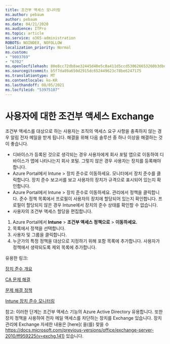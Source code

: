 ```yaml
---
title: 조건부 액세스 모니터링
ms.author: pebaum
author: pebaum
ms.date: 04/21/2020
ms.audience: ITPro
ms.topic: article
ms.service: o365-administration
ROBOTS: NOINDEX, NOFOLLOW
localization_priority: Normal
ms.custom:
- "9003769"
- "6702"
ms.openlocfilehash: 80e8cc72db8ae32445d48e5c8a411d5ccd538626653260b3dbd28a247561e888
ms.sourcegitcommit: b5f7da89a650d2915dc652449623c78be6247175
ms.translationtype: MT
ms.contentlocale: ko-KR
ms.lasthandoff: 08/05/2021
ms.locfileid: "53975107"
---
```

# <a name="monitoring-conditional-access-for-exchange"></a>사용자에 대한 조건부 액세스 Exchange

조건부 액세스를 대상으로 하는 사용자는 조직의 액세스 요구 사항을 충족하지 않는 경우 알림 전자 메일을 받게 됩니다. 해결을 위해 다음 솔루션 중 하나 이상을 해결하는 것이 좋습니다.

- 디바이스가 등록된 것으로 생각되는 경우 사용자에게 회사 포털 앱으로 이동하여 디바이스가 앱에 나타나는지 회사 포털. 그렇지 않은 경우 사용자는 장치를 등록해야 합니다.
- Azure Portal에서 Intune > 장치 준수로 이동하세요. 모니터에서 장치 준수를 클릭합니다. 장치 준수 보고서를 보고 사용자의 장치가 규격으로 표시되어 있는지 확인합니다.
- Azure Portal에서 Intune > 장치 준수로 이동하세요. 관리에서 정책을 클릭합니다. 준수 정책 목록에서 프로필이 사용자의 장치에 할당되어 있는지 확인합니다. 프로필이 할당되지 않은 경우 Intune에서 장치의 준수 상태를 확인할 수 없습니다.
- 사용자의 조건부 액세스 할당을 편집합니다.

1. Azure Portal에서 **Intune**  >  **조건부 액세스 정책으로**  >  **이동하세요.**
2. 목록에서 정책을 선택합니다.
3. 사용자 및 그룹을 클릭합니다.
4. 누군가의 특정 정책을 대상으로 지정하기 위해 포함 목록에 추가합니다. 사용자가 정책에서 생략되도록 제외 목록에 추가합니다.

유용한 링크:

[장치 준수 개요](https://docs.microsoft.com/intune/device-compliance-get-started)

[CA 문제 해결](https://docs.microsoft.com/intune/troubleshoot-conditional-access)

[문제 해결 정책](https://docs.microsoft.com/troubleshoot/mem/intune/troubleshoot-policies-in-microsoft-intune)

[Intune 장치 준수 모니터링](https://docs.microsoft.com/intune/compliance-policy-monitor)

참고: 이러한 단계는 조건부 액세스 기능의 Azure Active Directory 유용합니다. 또한 장치 정책을 사용하여 전자 메일 액세스를 차단하는 장치를 Exchange 있습니다. 장치 관리에 Exchange 자세한 내용은 [here]( 을(를) 찾을 수 https://docs.microsoft.com/previous-versions/office/exchange-server-2010/ff959225(v=exchg.141) 있습니다.
